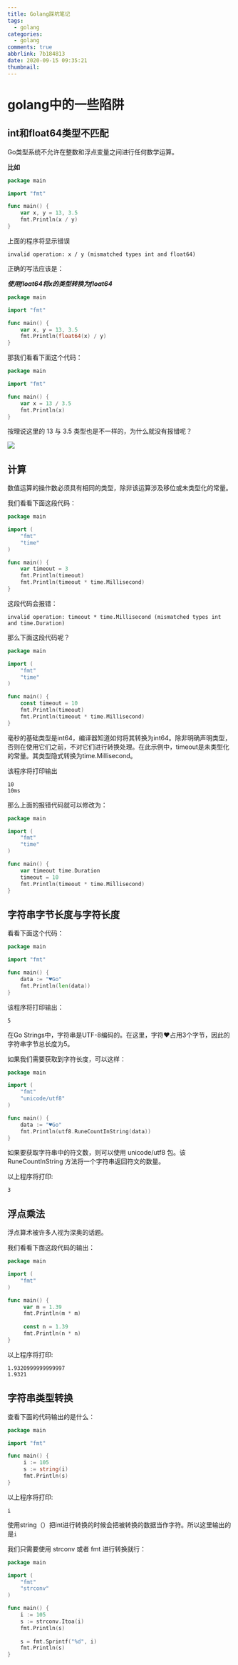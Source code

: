```yaml
---
title: Golang踩坑笔记
tags:
  - golang
categories:
  - golang
comments: true
abbrlink: 7b184813
date: 2020-09-15 09:35:21
thumbnail:
---
```

# golang中的一些陷阱

## int和float64类型不匹配

Go类型系统不允许在整数和浮点变量之间进行任何数学运算。

**比如**
```go
package main

import "fmt"

func main() {
	var x, y = 13, 3.5
	fmt.Println(x / y)
}

```

上面的程序将显示错误

```shell
invalid operation: x / y (mismatched types int and float64)
```

正确的写法应该是：

***使用float64将x的类型转换为float64***

```go
package main

import "fmt"

func main() {
	var x, y = 13, 3.5
	fmt.Println(float64(x) / y)
}

```

那我们看看下面这个代码：

```go
package main

import "fmt"

func main() {
	var x = 13 / 3.5
	fmt.Println(x)
}

```

按理说这里的 13 与 3.5 类型也是不一样的，为什么就没有报错呢？

![](https://gitee.com/myxy99/pic/raw/master/img/20200915113134.png)

## 计算

数值运算的操作数必须具有相同的类型，除非该运算涉及移位或未类型化的常量。

我们看看下面这段代码：
```go
package main

import (
	"fmt"
	"time"
)

func main() {
	var timeout = 3
	fmt.Println(timeout)
	fmt.Println(timeout * time.Millisecond)
}

```

这段代码会报错：
```
invalid operation: timeout * time.Millisecond (mismatched types int and time.Duration)
```

那么下面这段代码呢？
```go
package main

import (
	"fmt"
	"time"
)

func main() {
	const timeout = 10
	fmt.Println(timeout)
	fmt.Println(timeout * time.Millisecond)
}

```

毫秒的基础类型是int64，编译器知道如何将其转换为int64。除非明确声明类型，否则在使用它们之前，不对它们进行转换处理。在此示例中，timeout是未类型化的常量。其类型隐式转换为time.Millisecond。

该程序将打印输出

```
10
10ms
```

那么上面的报错代码就可以修改为：

```go
package main

import (
	"fmt"
	"time"
)

func main() {
	var timeout time.Duration
	timeout = 10
	fmt.Println(timeout * time.Millisecond)
}

```

## 字符串字节长度与字符长度

看看下面这个代码：

```go
package main

import "fmt"

func main() {
	data := "♥Go"
	fmt.Println(len(data))
}

```

该程序将打印输出：

```
5
```

在Go Strings中，字符串是UTF-8编码的。在这里，字符♥占用3个字节，因此的字符串字节总长度为5。

如果我们需要获取到字符长度，可以这样：

```go
package main

import (
	"fmt"
	"unicode/utf8"
)

func main() {
	data := "♥Go"
	fmt.Println(utf8.RuneCountInString(data))
}

```

如果要获取字符串中的符文数，则可以使用 unicode/utf8 包。该 RuneCountInString 方法将一个字符串返回符文的数量。

以上程序将打印:

```
3
```

## 浮点乘法

浮点算术被许多人视为深奥的话题。

我们看看下面这段代码的输出：
```go
package main

import (
	"fmt"
)

func main() {
	 var m = 1.39
	 fmt.Println(m * m)
	 
	 const n = 1.39
	 fmt.Println(n * n)
}

```

以上程序将打印:

```
1.9320999999999997
1.9321
```

## 字符串类型转换

查看下面的代码输出的是什么：
```go
package main

import "fmt"

func main() {
	 i := 105
	 s := string(i)
	 fmt.Println(s)	 
}

```
以上程序将打印:

```
i
```

使用string（）把int进行转换的时候会把被转换的数据当作字符。所以这里输出的是```i```

我们只需要使用 strconv 或者 fmt 进行转换就行：

```go
package main

import (
	"fmt"
	"strconv"
)

func main() {
	i := 105
	s := strconv.Itoa(i)
	fmt.Println(s)
	
	s = fmt.Sprintf("%d", i)
	fmt.Println(s)
}

```